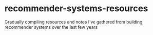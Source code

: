 # recommender-systems-resources
Gradually compiling resources and notes I've gathered from building recommender systems over the last few years
